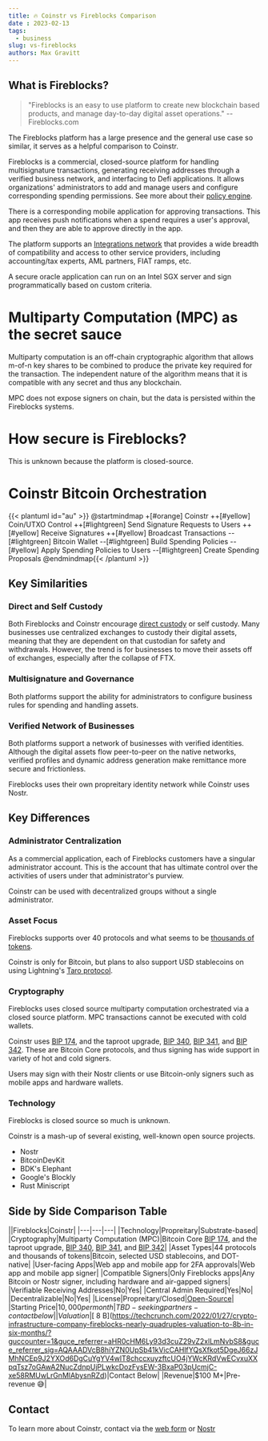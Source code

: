 ```yaml
---
title: 🔥 Coinstr vs Fireblocks Comparison
date : 2023-02-13
tags:
  - business
slug: vs-fireblocks
authors: Max Gravitt
---
```

<head>
  <title>Hashed Network vs Fireblocks Comparison</title>
  <meta charSet="utf-8" />
  <meta property="og:image" content="https://coinstr.app/coinstr-mindmap.png" />
  <meta property="og:description" content="Detailed head-to-head comparison between Hashed Network and Fireblocks" />
  <meta property="og:title" content="Hashed Network vs Fireblocks Comparison" />
  <meta property="og:url" content="https://coinstr.app/articles/vs-fireblocks" />
</head>

## What is Fireblocks? 

> "Fireblocks is an easy to use platform to create new blockchain based products, and manage day-to-day digital asset operations." 
> -- Fireblocks.com

The Fireblocks platform has a large presence and the general use case so similar, it serves as a helpful comparison to Coinstr.

Fireblocks is a commercial, closed-source platform for handling multisignature transactions, generating receiving addresses through a verified business network, and interfacing to Defi applications. It allows organizations' administrators to add and manage users and configure corresponding spending permissions. See more about their [policy engine](https://www.fireblocks.com/platforms/governance-%e2%80%a8policy-engine/).

There is a corresponding mobile application for approving transactions. This app receives push notifications when a spend requires a user's approval, and then they are able to approve directly in the app.

The platform supports an [Integrations network](https://www.fireblocks.com/integrations) that provides a wide breadth of compatibility and access to other service providers, including accounting/tax experts, AML partners, FIAT ramps, etc. 

A secure oracle application can run on an Intel SGX server and sign programmatically based on custom criteria.

# Multiparty Computation (MPC) as the secret sauce
Multiparty computation is an off-chain cryptographic algorithm that allows m-of-n key shares to be combined to produce the private key required for the transaction. The independent nature of the algorithm means that it is compatible with any secret and thus any blockchain. 

MPC does not expose signers on chain, but the data is persisted within the Fireblocks systems. 

# How secure is Fireblocks? 
This is unknown because the platform is closed-source.

# Coinstr Bitcoin Orchestration

{{< plantuml id="au" >}}
@startmindmap
+[#orange] Coinstr
++[#yellow] Coin/UTXO Control
++[#lightgreen] Send Signature Requests to Users
++[#yellow] Receive Signatures
++[#yellow] Broadcast Transactions
--[#lightgreen] Bitcoin Wallet
--[#lightgreen] Build Spending Policies
--[#yellow] Apply Spending Policies to Users
--[#lightgreen] Create Spending Proposals
@endmindmap{{< /plantuml >}}


## Key Similarities
### Direct and Self Custody
Both Fireblocks and Coinstr encourage [direct custody](https://drive.google.com/file/d/1YJwp0TtCO8HUHuKfl7OFB51M8j9WYhKR/view?usp=sharing) or self custody. Many businesses use centralized exchanges to custody their digital assets, meaning that they are dependent on that custodian for safety and withdrawals. However, the trend is for businesses to move their assets off of exchanges, especially after the collapse of FTX.

### Multisignature and Governance 
Both platforms support the ability for administrators to configure business rules for spending and handling assets.

### Verified Network of Businesses
Both platforms support a network of businesses with verified identities. Although the digital assets flow peer-to-peer on the native networks, verified profiles and dynamic address generation make remittance more secure and frictionless. 

Fireblocks uses their own propreitary identity network while Coinstr uses Nostr.

## Key Differences
### Administrator Centralization
As a commercial application, each of Fireblocks customers have a singular administrator account. This is the account that has ultimate control over the activities of users under that administrator's purview. 

Coinstr can be used with decentralized groups without a single administrator. 

### Asset Focus
Fireblocks supports over 40 protocols and what seems to be [thousands of tokens](https://www.fireblocks.com/integrations/tokens/). 

Coinstr is only for Bitcoin, but plans to also support USD stablecoins on using Lightning's [Taro protocol](https://docs.lightning.engineering/the-lightning-network/taro).

### Cryptography
Fireblocks uses closed source multiparty computation orchestrated via a closed source platform. MPC transactions cannot be executed with cold wallets. 

Coinstr uses [BIP 174](https://en.bitcoin.it/wiki/BIP_0174), and the taproot upgrade, [BIP 340](https://en.bitcoin.it/wiki/BIP_0340), [BIP 341](https://en.bitcoin.it/wiki/BIP_0341), and [BIP 342](https://en.bitcoin.it/wiki/BIP_0342). These are Bitcoin Core protocols, and thus signing has wide support in variety of hot and cold signers. 

Users may sign with their Nostr clients or use Bitcoin-only signers such as mobile apps and hardware wallets.

### Technology
Fireblocks is closed source so much is unknown.

Coinstr is a mash-up of several existing, well-known open source projects. 
- Nostr
- BitcoinDevKit
- BDK's Elephant
- Google's Blockly
- Rust Miniscript

## Side by Side Comparison Table
 ||Fireblocks|Coinstr|
    |---|---|---|
    |Technology|Propreitary|Substrate-based|
    |Cryptography|Multiparty Computation (MPC)|Bitcoin Core [BIP 174](https://en.bitcoin.it/wiki/BIP_0174), and the taproot upgrade, [BIP 340](https://en.bitcoin.it/wiki/BIP_0340), [BIP 341](https://en.bitcoin.it/wiki/BIP_0341), and [BIP 342](https://en.bitcoin.it/wiki/BIP_0342)|
    |Asset Types|44 protocols and thousands of tokens|Bitcoin, selected USD stablecoins, and DOT-native|
    |User-facing Apps|Web app and mobile app for 2FA approvals|Web app and mobile app signer|
    |Compatible Signers|Only Fireblocks apps|Any Bitcoin or Nostr signer, including hardware and air-gapped signers|
    |Verifiable Receiving Addresses|No|Yes|
    |Central Admin Required|Yes|No|
    |Decentralizable|No|Yes|
    |License|Propreitary/Closed|[Open-Source](https://github.com/3yekn/coinstr)|
    |Starting Price|$10,000 per month|TBD - seeking partners - contact below|
    |Valuation|[$ 8 B](https://techcrunch.com/2022/01/27/crypto-infrastructure-company-fireblocks-nearly-quadruples-valuation-to-8b-in-six-months/?guccounter=1&guce_referrer=aHR0cHM6Ly93d3cuZ29vZ2xlLmNvbS8&guce_referrer_sig=AQAAADVcB8hiYZN0UpSb41kVicCAHlfYQsXfkot5DgeJ66zJMhNCEp9J2YXOd6DgCuYgYV4wlT8chccxuyzftcUO4jYWcKRdVwECvxuXXpqTsz7oGAwA2NucZdnpUjPLwkcDozFysEW-3BxaP03pUcmjC-xe58RMUwLrGnMlAbysnRZd)|Contact Below|
    |Revenue|$100 M+|Pre-revenue 😅|

## Contact
To learn more about Coinstr, contact via the [web form](https://maxgravitt.com/contact/) or [Nostr](https://snort.social/p/npub1ws2t95pdtpna4ps62rrz75mm6ujsudjv70yj2jk4wsqjhedlw22qsqwew9)